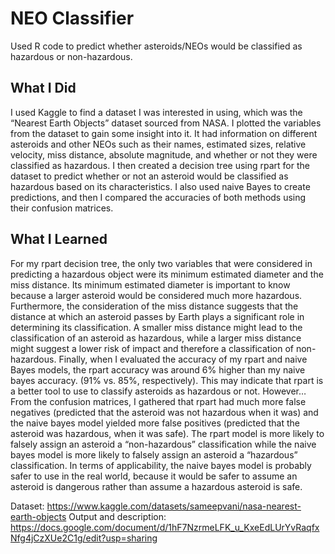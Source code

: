 # NEO Classifier
Used R code to predict whether asteroids/NEOs would be classified as hazardous or non-hazardous.

## What I Did
I used Kaggle to find a dataset I was interested in using, which was the “Nearest Earth Objects” dataset sourced from NASA. I plotted the variables from the dataset to gain some insight into it. It had information on different asteroids and other NEOs such as their names, estimated sizes, relative velocity, miss distance, absolute magnitude, and whether or not they were classified as hazardous. I then created a decision tree using rpart for the dataset to predict whether or not an asteroid would be classified as hazardous based on its  characteristics. I also used naive Bayes to create predictions, and then I compared the accuracies of both methods using their confusion matrices.

## What I Learned
For my rpart decision tree, the only two variables that were considered in predicting a hazardous object were its minimum estimated diameter and the miss distance. 
Its minimum estimated diameter is important to know because a larger asteroid would be considered much more hazardous. Furthermore, the consideration of the miss distance suggests that the distance at which an asteroid passes by Earth plays a significant role in determining its classification. A smaller miss distance might lead to the classification of an asteroid as hazardous, while a larger miss distance might suggest a lower risk of impact and therefore a classification of non-hazardous.
Finally, when I evaluated the accuracy of my rpart and naive Bayes models, the rpart accuracy was around 6% higher than my naive bayes accuracy. (91% vs. 85%, respectively). This may indicate that rpart is a better tool to use to classify asteroids as hazardous or not. However… <br />
From the confusion matrices, I gathered that rpart had much more false negatives (predicted that the asteroid was not hazardous when it was) and the naive bayes model yielded more false positives (predicted that the asteroid was hazardous, when it was safe). The rpart model is more likely to falsely assign an asteroid a “non-hazardous” classification while the naive bayes model is more likely to falsely assign an asteroid a “hazardous” classification. In terms of applicability, the naive bayes model is probably safer to use in the real world, because it would be safer to assume an asteroid is dangerous rather than assume a hazardous asteroid is safe.

Dataset: https://www.kaggle.com/datasets/sameepvani/nasa-nearest-earth-objects
Output and description: https://docs.google.com/document/d/1hF7NzrmeLFK_u_KxeEdLUrYvRaqfxNfg4jCzXUe2C1g/edit?usp=sharing
